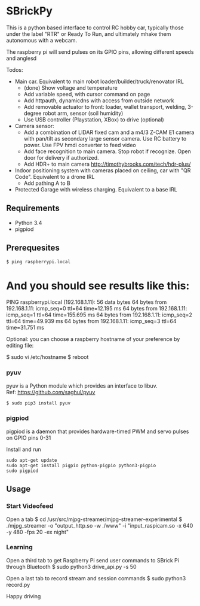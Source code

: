 # SBrickPy
This is a python based interface to control RC hobby car, typically those under the label "RTR" or Ready To Run, and ultimately mhake them autonomous with a webcam.
  
The raspberry pi will send pulses on its GPIO pins, allowing different speeds and anglesd

Todos:
* Main car. Equivalent to main robot loader/builder/truck/renovator IRL
  * (done) Show voltage and temperature
  * Add variable speed, with cursor command on page
  * Add httpauth, dynamicdns with access from outside network
  * Add removable actuator to front: loader, wallet transport, welding, 3-degree robot arm, sensor (soil humidity)
  * Use USB controller (Playstation, XBox) to drive (optional)
* Camera sensor:
  * Add a combination of LIDAR fixed cam and a m4/3 Z-CAM E1 camera with pan/tilt as secondary large sensor camera. Use RC battery to power. Use FPV hmdi converter to feed video
  * Add face recognition to main camera. Stop robot if recognize. Open door for delivery if authorized.
  * Add HDR+ to main camera http://timothybrooks.com/tech/hdr-plus/
* Indoor positioning system with cameras placed on ceiling, car with "QR Code". Equivalent to a drone IRL
  * Add pathing A to B
* Protected Garage with wireless charging. Equivalent to a base IRL

## Requirements
* Python 3.4
* pigpiod

## Prerequesites
```bash
$ ping raspberrypi.local
```
# And you should see results like this:
PING raspberrypi.local (192.168.1.11): 56 data bytes
64 bytes from 192.168.1.11: icmp_seq=0 ttl=64 time=12.195 ms
64 bytes from 192.168.1.11: icmp_seq=1 ttl=64 time=155.695 ms
64 bytes from 192.168.1.11: icmp_seq=2 ttl=64 time=49.939 ms
64 bytes from 192.168.1.11: icmp_seq=3 ttl=64 time=31.751 ms

Optional: you can choose a raspberry hostname of your preference by editing file:

$ sudo vi /etc/hostname
$ reboot


### pyuv
pyuv is a Python module which provides an interface to libuv.<br />
Ref: https://github.com/saghul/pyuv
```bash
$ sudo pip3 install pyuv
```

### pigpiod
pigpiod is a daemon that provides hardware-timed PWM and servo pulses on GPIO pins 0-31

Install and run

```
sudo apt-get update
sudo apt-get install pigpio python-pigpio python3-pigpio
sudo pigpiod
```

## Usage

### Start Videofeed

Open a tab
$ cd /usr/src/mjpg-streamer/mjpg-streamer-experimental
$ ./mjpg_streamer -o "output_http.so -w ./www" -i "input_raspicam.so -x 640 -y 480 -fps 20 -ex night"

### Learning

Open a third tab to get Raspberry Pi send user commands to SBrick Pi through Bluetooth
$ sudo python3 drive_api.py -s 50

Open a last tab to record stream and session commands
$ sudo python3 record.py

Happy driving
